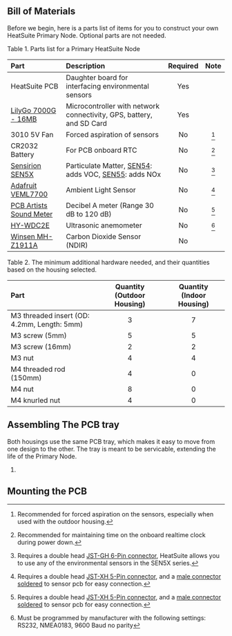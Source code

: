## Bill of Materials

Before we begin, here is a parts list of items for you to construct your own HeatSuite Primary Node. Optional parts are not needed. 

Table 1. Parts list for a Primary HeatSuite Node

| Part  | Description | Required | Note |
| :- | :-| :-: | :-: |
| HeatSuite PCB | Daughter board for interfacing environmental sensors | Yes|
| [LilyGo 7000G - 16MB](https://lilygo.cc/products/t-sim7000g)| Microcontroller with network connectivity, GPS, battery, and SD Card | Yes|  |
| 3010 5V Fan | Forced aspiration of sensors | No | [^1] |
| CR2032 Battery | For PCB onboard RTC | No | [^2] |
| [Sensirion SEN5X](https://sensirion.com/search/products?q=SEN5x) | Particulate Matter, [SEN54](https://sensirion.com/products/catalog/SEN54): adds VOC, [SEN55](https://sensirion.com/products/catalog/SEN55): adds NOx | No | [^3] |
| [Adafruit VEML7700](https://learn.adafruit.com/adafruit-veml7700/overview) | Ambient Light Sensor | No | [^4] |
| [PCB Artists Sound Meter ](https://pcbartists.com/product/i2c-decibel-sound-level-meter-module/) |Decibel A meter (Range 30 dB to 120 dB) | No | [^4] |
| [HY-WDC2E](https://www.alibaba.com/product-detail/HY-WDC2E-wind-detection-meter-ultrasonic_60776439328.html) | Ultrasonic anemometer | No | [^5] |
| [Winsen MH-Z1911A](https://www.winsen-sensor.com/product/mh-z1911a.html) | Carbon Dioxide Sensor (NDIR) | No | |

Table 2. The minimum additional hardware needed, and their quantities based on the housing selected.

| Part  | Quantity (Outdoor Housing) | Quantity (Indoor Housing) |
| :- | :-: | :-: |
|M3 threaded insert (OD: 4.2mm, Length: 5mm) | 3| 7|
|M3 screw (5mm) | 5| 5|
|M3 screw (16mm) | 2| 2|
|M3 nut | 4 | 4 |
|M4 threaded rod (150mm) | 4 | 0|
|M4 nut | 8 | 0|
|M4 knurled nut | 4 | 0 |


## Assembling The PCB tray

Both housings use the same PCB tray, which makes it easy to move from one design to the other. The tray is meant to be servicable, extending the life of the Primary Node. 

1. 

## Mounting the PCB

[^1]: Recommended for forced aspiration on the sensors, especially when used with the outdoor housing.
[^2]: Recommended for maintaining time on the onboard realtime clock during power down.
[^3]: Requires a double head [JST-GH 6-Pin connector](https://www.aliexpress.com/item/1005004962152962.html), HeatSuite allows you to use any of the environmental sensors in the SEN5X series.
[^4]: Requires a double head [JST-XH 5-Pin connector](https://www.aliexpress.com/item/1005005985026015.html), and a [male connector soldered](https://www.aliexpress.com/item/1005007703022445.html) to sensor pcb for easy connection.
[^5]: Must be programmed by manufacturer with the following settings: RS232, NMEA0183, 9600 Baud no parity
